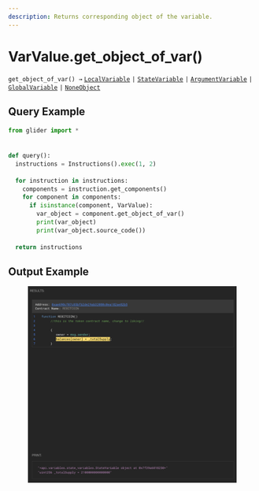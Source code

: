 ```yaml
---
description: Returns corresponding object of the variable.
---
```


# VarValue.get\_object\_of\_var()

`get_object_of_var() →` [`LocalVariable`](../../variables/localvariables/localvariable/) `|` [`StateVariable`](../../variables/statevariables/statevariable.md) `|` [`ArgumentVariable`](../../variables/argumentvariables.md) `|` [`GlobalVariable`](../../variables/globalvariables.md) `|` [`NoneObject`](../../internal/noneobject/)

## Query Example

```python
from glider import *


def query():
  instructions = Instructions().exec(1, 2)

  for instruction in instructions:
    components = instruction.get_components()
    for component in components:
      if isinstance(component, VarValue):
        var_object = component.get_object_of_var()
        print(var_object)
        print(var_object.source_code())

  return instructions
```

## Output Example

<figure><img src="../../../.gitbook/assets/image (1) (1) (1) (1) (1) (1) (1) (1) (1) (1) (1) (1) (1) (1) (1) (1) (1) (1) (1) (1) (1) (1) (1).png" alt=""><figcaption></figcaption></figure>

